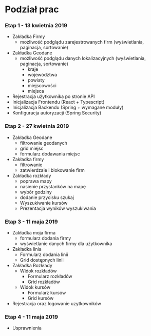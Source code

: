 # Podział prac

### Etap 1 - 13 kwietnia 2019
- Zakładka Firmy
    - możliwość podglądu zarejestrowanych firm (wyświetlania, paginacja, sortowanie)
- Zakładka Geodane
    - możliwość podglądu danych lokalizacyjnych (wyświetlania, paginacja, sortowanie)
        - kraje
        - województwa
        - powiaty 
        - miejscowości
        - miejsca
- Rejestracja użytkownika po stronie API
- Inicjalizacja Frontendu (React + Typescript)
- Inicjalizacja Backendu (Spring + wymagane moduły)
- Konfiguracja autoryzacji (Spring Security)
    
### Etap 2 - 27 kwietnia 2019
- Zakładka Geodane
    - filtrowanie geodanych
    - grid miejsc
    - formularz dodawania miejsc 
- Zakładka firmy
    - filtrowanie
    - zatwierdzaie i blokowanie firm 
- Zakładka rozkłady
    - poprawa mapy
    - nasienie przystanków na mapę
    - wybór godziny
    - dodanie przycisku szukaj
    - Wyszukiwanie kursów    
    - Prezentacja wyników wyszukiwania

### Etap 3 - 11 maja 2019
- Zakładka moja firma
    - formularz dodania firmy
    - wyświetlanie danych firmy dla użytkownika
- Zakładka linia
    - Formularz dodania linii
    - Grid dostępnych linii 
- Zakładka Rozkłady
    - Widok rozkładów
        - Formularz rozkładów
        - Grid rozkładów
    - Widok kursów
        - Formularz kursów
        - Grid kursów
- Rejestracja oraz logowanie uzytkowników        

### Etap 4 - 11 maja 2019
- Usprawnienia